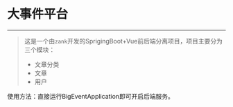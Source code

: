 # 大事件平台

---
>这是一个由`zank`开发的SprigingBoot+Vue前后端分离项目，项目主要分为三个模块：
> * 文章分类
> * 文章
> * 用户

使用方法：直接运行BigEventApplication即可开启后端服务。